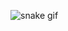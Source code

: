 ![snake gif](https://github.com/YOUR_USERNAME/YOUR_USERNAME/blob/output/github-contribution-grid-snake-dark.svg)
